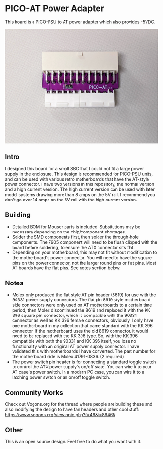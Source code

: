 # PICO-AT Power Adapter
This board is a PICO-PSU to AT power adapter which also provides -5VDC.

![pic](front.jpg)

## Intro
I designed this board for a small SBC that I could not fit a large power supply in the enclosure. This design is recommended for PICO-PSU units, and can be used with various retro motherboards that have the AT-style power connector. I have two versions in this repository, the normal version and a high current version. The high current version can be used with later model systems drawing more than 8 amps on the 5V rail. I recommend you don't go over 14 amps on the 5V rail with the high current version.

## Building
* Detailed BOM for Mouser parts is included. Subsitutions may be necessary depending on the chip/component shortages.
* Solder the SMD components first, then solder the through-hole components. The 7905 component will need to be flush clipped with the board before soldering, to ensure the ATX connector sits flat.
* Depending on your motherboard, this may not fit without modification to the motherboard's power connector. You will need to have the square pins on the power connector, not the larger round pins or flat pins. Most AT boards have the flat pins. See notes section below.

## Notes
* Molex only produced the flat style AT pin header (8619) for use with the 90331 power supply connectors. The flat pin 8619 style motherboard side connectors were only used on AT motherboards to a certain time period, then Molex discontinued the 8619 and replaced it with the KK 396 square pin connector, which is compatible with the 90331 connector as well as KK 396 female connectors, obviously. I only have one motherboard in my collection that came standard with the KK 396 connector. If the motherboard uses the old 8619 connector, it would need to be replaced with the KK 396 type. So, with the KK 396 compatible with both the 90331 and KK 396 itself, you lose no functionality with an original AT power supply connector. I have validated this with motherboards I have converted. The part number for the motherboard side is Molex 41791-0836. (2 required)
* The power switch pin header is for connecting a standard toggle switch to control the ATX power supply's on/off state. You can wire it to your AT case's power switch. In a modern PC case, you can wire it to a latching power switch or an on/off toggle switch. 

## Community Works
Check out Vogons.org for the thread where people are building these and also modifying the design to have fan headers and other cool stuff: https://www.vogons.org/viewtopic.php?f=46&t=86465

## Other
This is an open source design. Feel free to do what you want with it.
